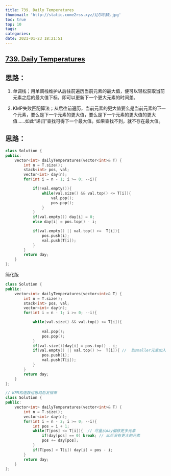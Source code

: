 ```yaml
---
title: 739. Daily Temperatures
thumbnail: 'http://static.come2rss.xyz/尼尔机械.jpg'
toc: true
top: 10
tags:
categories:
date: 2021-01-23 18:21:51
---
```




## [739. Daily Temperatures](https://leetcode-cn.com/problems/daily-temperatures/)



## 思路：

1. 单调栈；用单调栈维护从后往前遍历当前元素的最大值，便可以轻松获取当前元素之后的最大值下标，即可以更新下一个更大元素的时间差。

2. KMP失败匹配算法；从后往前遍历，当前元素的更大值要么是当前元素的下一个元素，要么是下一个元素的更大值，要么是下一个元素的更大值的更大值……如此“递归”查找可得下一个最大值。如果查找不到，就不存在最大值。

   <!-- more -->



## 思路：





```c++
class Solution {
public:
    vector<int> dailyTemperatures(vector<int>& T) {
        int n = T.size();
        stack<int> pos, val;
        vector<int> day(n);
        for(int i = n - 1; i >= 0; --i){

            if(!val.empty()){
                while(val.size() && val.top() <= T[i]){
                    val.pop();
                    pos.pop();
                }
            }
            if(val.empty()) day[i] = 0;
            else day[i] = pos.top() - i;

            if(val.empty() || val.top() >=  T[i]){
                pos.push(i);
                val.push(T[i]);
            }
        }
        return day;
    }
};
```

简化版

```c++
class Solution {
public:
    vector<int> dailyTemperatures(vector<int>& T) {
        int n = T.size();
        stack<int> pos, val;
        vector<int> day(n);
        for(int i = n - 1; i >= 0; --i){

            while(val.size() && val.top() <= T[i]){
                  
                val.pop();
                pos.pop();
            }
            if(val.size())day[i] = pos.top() - i;
            if(val.empty() || val.top() >=  T[i]){ //  取smaller元素加入队列，也可以直接添加，毕竟上面有pop;
                pos.push(i);
                val.push(T[i]);
            }
        }
        return day;
    }
};
```



```c++
// KPM构造数组思路启发得来
class Solution {
public:
    vector<int> dailyTemperatures(vector<int>& T) {
        int n = T.size();
        vector<int> day(n);
        for(int i = n - 2; i >= 0; --i){
            int pos = i + 1;
            while(T[pos] <= T[i]){  // 尽量从day偏移更多元素
                if(day[pos] == 0) break; // 此后没有更大的元素
                pos += day[pos];
            }
            if(T[pos] > T[i]) day[i] = pos - i;
        }
        return day;
    }
};


```
